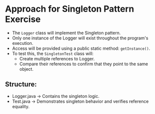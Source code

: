 # Approach for Singleton Pattern Exercise

- The `Logger` class will implement the Singleton pattern.
- Only one instance of the Logger will exist throughout the program's execution.
- Access will be provided using a public static method: `getInstance()`.
- To test this, the `SingletonTest` class will:
  - Create multiple references to Logger.
  - Compare their references to confirm that they point to the same object.


## Structure:
- Logger.java → Contains the singleton logic.
- Test.java → Demonstrates singleton behavior and verifies reference equality.

